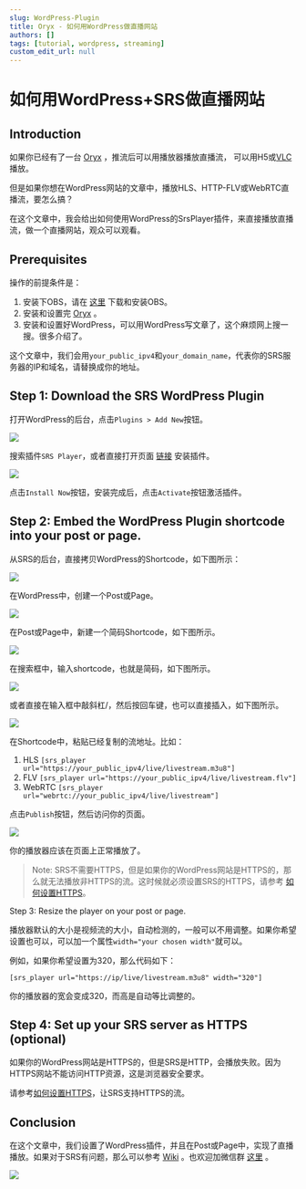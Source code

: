 ```yaml
---
slug: WordPress-Plugin
title: Oryx - 如何用WordPress做直播网站
authors: []
tags: [tutorial, wordpress, streaming]
custom_edit_url: null
---
```


# 如何用WordPress+SRS做直播网站

## Introduction

如果你已经有了一台 [Oryx](https://www.bilibili.com/video/BV1844y1L7dL/) ，推流后可以用播放器播放直播流，
可以用H5或[VLC](https://www.videolan.org/) 播放。

但是如果你想在WordPress网站的文章中，播放HLS、HTTP-FLV或WebRTC直播流，要怎么搞？

在这个文章中，我会给出如何使用WordPress的SrsPlayer插件，来直接播放直播流，做一个直播网站，观众可以观看。

<!--truncate-->

## Prerequisites

操作的前提条件是：

1. 安装下OBS，请在 [这里](https://obsproject.com/) 下载和安装OBS。
1. 安装和设置完 [Oryx](https://www.bilibili.com/video/BV1844y1L7dL/) 。
1. 安装和设置好WordPress，可以用WordPress写文章了，这个麻烦网上搜一搜。很多介绍了。

这个文章中，我们会用`your_public_ipv4`和`your_domain_name`，代表你的SRS服务器的IP和域名，请替换成你的地址。

## Step 1: Download the SRS WordPress Plugin

打开WordPress的后台，点击`Plugins > Add New`按钮。

![](/img/blog-2022-04-15-001.png)

搜索插件`SRS Player`，或者直接打开页面 [链接](https://wordpress.org/plugins/srs-player/) 安装插件。

![](/img/blog-2022-04-15-002.png)

点击`Install Now`按钮，安装完成后，点击`Activate`按钮激活插件。

## Step 2: Embed the WordPress Plugin shortcode into your post or page.

从SRS的后台，直接拷贝WordPress的Shortcode，如下图所示：

![](/img/blog-2022-04-15-003.png)

在WordPress中，创建一个Post或Page。

![](/img/blog-2022-04-15-004.png)

在Post或Page中，新建一个简码Shortcode，如下图所示。

![](/img/blog-2022-04-15-005.png)

在搜索框中，输入shortcode，也就是简码，如下图所示。

![](/img/blog-2022-04-15-006.png)

或者直接在输入框中敲斜杠/，然后按回车键，也可以直接插入，如下图所示。

![](/img/blog-2022-04-15-007.png)

在Shortcode中，粘贴已经复制的流地址。比如：

1. HLS `[srs_player url="https://your_public_ipv4/live/livestream.m3u8"]`
1. FLV `[srs_player url="https://your_public_ipv4/live/livestream.flv"]`
1. WebRTC `[srs_player url="webrtc://your_public_ipv4/live/livestream"]`

点击`Publish`按钮，然后访问你的页面。

![](/img/blog-2022-04-15-008.png)

你的播放器应该在页面上正常播放了。

> Note: SRS不需要HTTPS，但是如果你的WordPress网站是HTTPS的，那么就无法播放非HTTPS的流。这时候就必须设置SRS的HTTPS，请参考
> [如何设置HTTPS](./2022-04-12-SRS-Stack-HTTPS.md)。

Step 3: Resize the player on your post or page.

播放器默认的大小是视频流的大小，自动检测的，一般可以不用调整。如果你希望设置也可以，可以加一个属性`width="your chosen width"`就可以。

例如，如果你希望设置为320，那么代码如下：

```text
[srs_player url="https://ip/live/livestream.m3u8" width="320"]
```

你的播放器的宽会变成320，而高是自动等比调整的。

## Step 4: Set up your SRS server as HTTPS (optional)

如果你的WordPress网站是HTTPS的，但是SRS是HTTP，会播放失败。因为HTTPS网站不能访问HTTP资源，这是浏览器安全要求。

请参考[如何设置HTTPS](./2022-04-12-SRS-Stack-HTTPS.md)，让SRS支持HTTPS的流。

## Conclusion

在这个文章中，我们设置了WordPress插件，并且在Post或Page中，实现了直播播放。如果对于SRS有问题，那么可以参考
[Wiki](../docs/v4/doc/introduction) 。也欢迎加微信群 [这里](/contact) 。

![](https://ossrs.net/gif/v1/sls.gif?site=ossrs.net&path=/lts/blog-zh/22-04-15-WordPress-Plugin)


